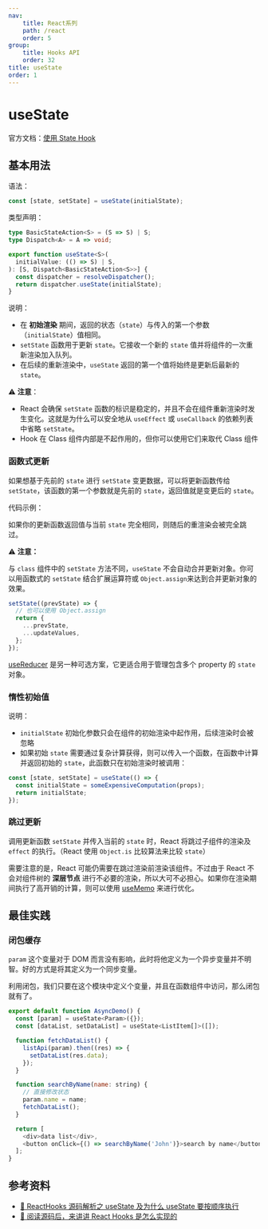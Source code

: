 ```yaml
---
nav:
    title: React系列
    path: /react
    order: 5
group:
    title: Hooks API
    order: 32
title: useState
order: 1
---
```


# useState

官方文档：[使用 State Hook](https://zh-hans.reactjs.org/docs/hooks-state.html)

## 基本用法

语法：

```js
const [state, setState] = useState(initialState);
```

类型声明：

```ts
type BasicStateAction<S> = (S => S) | S;
type Dispatch<A> = A => void;

export function useState<S>(
  initialValue: (() => S) | S,
): [S, Dispatch<BasicStateAction<S>>] {
  const dispatcher = resolveDispatcher();
  return dispatcher.useState(initialState);
}
```


说明：

- 在 **初始渲染** 期间，返回的状态（`state`）与传入的第一个参数（`initialState`）值相同。
- `setState` 函数用于更新 `state`。它接收一个新的 `state` 值并将组件的一次重新渲染加入队列。
- 在后续的重新渲染中，`useState` 返回的第一个值将始终是更新后最新的 `state`。

⚠️ **注意**：

- React 会确保 `setState` 函数的标识是稳定的，并且不会在组件重新渲染时发生变化。这就是为什么可以安全地从 `useEffect` 或 `useCallback` 的依赖列表中省略 `setState`。
- Hook 在 Class 组件内部是不起作用的，但你可以使用它们来取代 Class 组件

### 函数式更新

如果想基于先前的 `state` 进行 `setState` 变更数据，可以将更新函数传给 `setState`，该函数的第一个参数就是先前的 `state`，返回值就是变更后的 `state`。

代码示例：




如果你的更新函数返回值与当前 `state` 完全相同，则随后的重渲染会被完全跳过。

⚠️ **注意：**

与 `class` 组件中的 `setState` 方法不同，`useState` 不会自动合并更新对象。你可以用函数式的 `setState` 结合扩展运算符或 `Object.assign`来达到合并更新对象的效果。

```js
setState((prevState) => {
  // 也可以使用 Object.assign
  return {
    ...prevState,
    ...updateValues,
  };
});
```

[useReducer](./useReducer) 是另一种可选方案，它更适合用于管理包含多个 property 的 `state` 对象。

### 惰性初始值

说明：

- `initialState` 初始化参数只会在组件的初始渲染中起作用，后续渲染时会被忽略
- 如果初始 `state` 需要通过复杂计算获得，则可以传入一个函数，在函数中计算并返回初始的 `state`，此函数只在初始渲染时被调用：

```js
const [state, setState] = useState(() => {
  const initialState = someExpensiveComputation(props);
  return initialState;
});
```

### 跳过更新

调用更新函数 `setState` 并传入当前的 `state` 时，React 将跳过子组件的渲染及 `effect` 的执行。（React 使用 `Object.is` 比较算法来比较 `state`）

需要注意的是，React 可能仍需要在跳过渲染前渲染该组件。不过由于 React 不会对组件树的 **深层节点** 进行不必要的渲染，所以大可不必担心。如果你在渲染期间执行了高开销的计算，则可以使用 [useMemo](./useMemo) 来进行优化。

## 最佳实践

### 闭包缓存

`param` 这个变量对于 DOM 而言没有影响，此时将他定义为一个异步变量并不明智。好的方式是将其定义为一个同步变量。

利用闭包，我们只要在这个模块中定义个变量，并且在函数组件中访问，那么闭包就有了。

```js
export default function AsyncDemo() {
  const [param] = useState<Param>({});
  const [dataList, setDataList] = useState<ListItem[]>([]);

  function fetchDataList() {
    listApi(param).then((res) => {
      setDataList(res.data);
    });
  }

  function searchByName(name: string) {
    // 直接修改状态
    param.name = name;
    fetchDataList();
  }

  return [
    <div>data list</div>,
    <button onClick={() => searchByName('John')}>search by name</button>,
  ];
}
```

## 参考资料

- [📝 ReactHooks 源码解析之 useState 及为什么 useState 要按顺序执行](https://juejin.im/post/6844904152712085512)
- [📝 阅读源码后，来讲讲 React Hooks 是怎么实现的](https://juejin.im/post/6844903704437456909)

